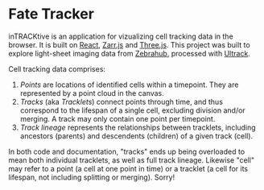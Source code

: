 # Fate Tracker

inTRACKtive is an application for vizualizing cell tracking data in the
browser. It is built on [React](https://react.dev/), [Zarr.js](https://github.com/gzuidhof/zarr.js) and
[Three.js](https://threejs.org/). This project was built to explore light-sheet
imaging data from [Zebrahub](https://zebrahub.ds.czbiohub.org/), processed with
[Ultrack](https://github.com/royerlab/ultrack).

Cell tracking data comprises:
1. *Points* are locations of identified cells within a timepoint. They are
   represented by a point cloud in the canvas.
2. *Tracks* (aka *Tracklets*) connect points through time, and thus correspond
   to the lifespan of a single cell, excluding division and/or merging. A track
   may only contain one point per timepoint.
3. *Track lineage* represents the relationships between tracklets, including
   ancestors (parents) and descendents (children) of a given track (cell).

In both code and documentation, "tracks" ends up being overloaded to mean both
individual tracklets, as well as full track lineage. Likewise "cell" may refer to a point (a cell at
one point in time) or a tracklet (a cell for its lifespan, not including splitting or merging).
Sorry!
